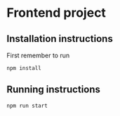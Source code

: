 # Frontend project

## Installation instructions

First remember to run

```npm install```

## Running instructions

```npm run start```